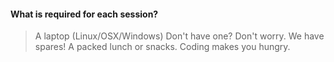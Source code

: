 #### What is required for each session?
> A laptop (Linux/OSX/Windows)
> Don't have one? Don't worry. We have spares!
> A packed lunch or snacks. Coding makes you hungry.
